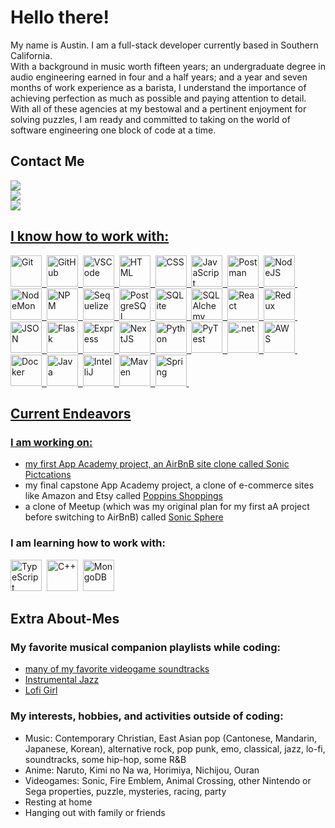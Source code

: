 # Hello there!

My name is Austin. I am a full-stack developer currently based in Southern California. <br/>
With a background in music worth fifteen years; an undergraduate degree in audio engineering earned in four and a half years; and a year and seven months of work experience as a barista, I understand the importance of achieving perfection as much as possible and paying attention to detail. <br/>
With all of these agencies at my bestowal and a pertinent enjoyment for solving puzzles, I am ready and committed to taking on the world of software engineering one block of code at a time.

## Contact Me
<div>
  <a href="mailto:austinhall6smusic@gmail.com">
    <img src="https://img.shields.io/badge/Gmail-D14836?style=for-the-badge&logo=gmail&logoColor=white">
  </a>
  <br/>
  <a href="https://www.linkedin.com/in/austinhall-6spades/">
    <img src="https://img.shields.io/badge/LinkedIn-0077B5?style=for-the-badge&logo=linkedin&logoColor=white">
  </a>
  <br/>  
  <a href="https://six5pades.github.io/">
    <img src="https://img.shields.io/badge/Portfolio-255E63?style=for-the-badge&logo=About.me&logoColor=white"
  </a>
</div>

## I know how to work with:
<div>
  <!-- https://devicon.dev/ --!>
  <img src="https://cdn.jsdelivr.net/gh/devicons/devicon@latest/icons/git/git-original-wordmark.svg" title="Git" alt="Git" width="50" height="50"/>&nbsp;
  <img src="https://cdn.jsdelivr.net/gh/devicons/devicon@latest/icons/github/github-original-wordmark.svg" title="GitHub" alt="GitHub" width="50" height="50"/>&nbsp;
  <img src="https://cdn.jsdelivr.net/gh/devicons/devicon@latest/icons/vscode/vscode-original-wordmark.svg" title="VSCode" alt="VSCode" width="50" height="50"/>&nbsp;
  <img src="https://cdn.jsdelivr.net/gh/devicons/devicon@latest/icons/html5/html5-original-wordmark.svg" title="HTML" alt="HTML" width="50" height="50"/>&nbsp;
  <img src="https://cdn.jsdelivr.net/gh/devicons/devicon@latest/icons/css3/css3-original-wordmark.svg" title="CSS" alt="CSS" width="50" height="50"/>&nbsp;
  <img src="https://cdn.jsdelivr.net/gh/devicons/devicon@latest/icons/javascript/javascript-plain.svg" title="JavaScript" alt="JavaScript" width="50" height="50"/>&nbsp;
  <img src="https://cdn.jsdelivr.net/gh/devicons/devicon@latest/icons/postman/postman-original-wordmark.svg" title="Postman" alt="Postman" width="50" height="50"/>&nbsp;
  <img src="https://cdn.jsdelivr.net/gh/devicons/devicon@latest/icons/nodejs/nodejs-line-wordmark.svg" title="NodeJS" alt="NodeJS" width="50" height="50"/>&nbsp;
  <img src="https://cdn.jsdelivr.net/gh/devicons/devicon@latest/icons/nodemon/nodemon-line.svg" title="NodeMon" alt="NodeMon" width="50" height="50"/>&nbsp;
  <img src="https://cdn.jsdelivr.net/gh/devicons/devicon@latest/icons/npm/npm-original-wordmark.svg" title="NPM" alt="NPM" width="50" height="50"/>&nbsp;
  <img src="https://cdn.jsdelivr.net/gh/devicons/devicon@latest/icons/sequelize/sequelize-original-wordmark.svg" title="Sequelize" alt="Sequelize" width="50" height="50"/>&nbsp;
  <img src="https://cdn.jsdelivr.net/gh/devicons/devicon@latest/icons/postgresql/postgresql-original-wordmark.svg" title="PostgreSQL" alt="PostgreSQL" width="50" height="50"/>&nbsp;
  <img src="https://cdn.jsdelivr.net/gh/devicons/devicon@latest/icons/sqlite/sqlite-original-wordmark.svg" title="SQLite" alt="SQLite" width="50" height="50"/>&nbsp;
  <img src="https://cdn.jsdelivr.net/gh/devicons/devicon@latest/icons/sqlalchemy/sqlalchemy-original-wordmark.svg" title="SQLAlchemy" alt="SQLAlchemy" width="50" height="50"/>&nbsp;
  <img src="https://cdn.jsdelivr.net/gh/devicons/devicon@latest/icons/react/react-original-wordmark.svg" title="React" alt="React" width="50" height="50"/>&nbsp;
  <img src="https://cdn.jsdelivr.net/gh/devicons/devicon@latest/icons/redux/redux-original.svg" title="Redux" alt="Redux" width="50" height="50"/>&nbsp;
  <img src="https://cdn.jsdelivr.net/gh/devicons/devicon@latest/icons/json/json-original.svg" title="JSON" alt="JSON" width="50" height="50"/>&nbsp;
  <img src="https://cdn.jsdelivr.net/gh/devicons/devicon@latest/icons/flask/flask-original-wordmark.svg" title="Flask" alt="Flask" width="50" height="50"/>&nbsp;
  <img src="https://cdn.jsdelivr.net/gh/devicons/devicon@latest/icons/express/express-original-wordmark.svg" title="Express" alt="Express" width="50" height="50"/>&nbsp;
  <img src="https://cdn.jsdelivr.net/gh/devicons/devicon@latest/icons/nextjs/nextjs-line-wordmark.svg" title="NextJS" alt="NextJS" width="50" height="50"/>&nbsp;
  <img src="https://cdn.jsdelivr.net/gh/devicons/devicon@latest/icons/python/python-original-wordmark.svg" title="Python" alt="Python" width="50" height="50"/>&nbsp;
  <img src="https://cdn.jsdelivr.net/gh/devicons/devicon@latest/icons/pytest/pytest-original-wordmark.svg" title="PyTest" alt="PyTest" width="50" height="50"/>&nbsp;
  <img src="https://cdn.jsdelivr.net/gh/devicons/devicon@latest/icons/dot-net/dot-net-plain-wordmark.svg" title="dotNet" alt=".net" width="50" height="50"/>&nbsp;
  <img src="https://cdn.jsdelivr.net/gh/devicons/devicon@latest/icons/amazonwebservices/amazonwebservices-original-wordmark.svg" title="AWS" alt="AWS" width="50" height="50"/>&nbsp;
  <img src="https://cdn.jsdelivr.net/gh/devicons/devicon@latest/icons/docker/docker-plain-wordmark.svg" title="Docker" alt="Docker" width="50" height="50"/>&nbsp;
  <img src="https://cdn.jsdelivr.net/gh/devicons/devicon@latest/icons/java/java-original-wordmark.svg" title="Java" alt="Java" width="50" height="50"/>&nbsp;
  <img src="https://cdn.jsdelivr.net/gh/devicons/devicon@latest/icons/intellij/intellij-plain-wordmark.svg" title="IntelliJ" alt="IntelliJ" width="50" height="50"/>&nbsp;
  <img src="https://cdn.jsdelivr.net/gh/devicons/devicon@latest/icons/maven/maven-original-wordmark.svg" title="Maven" alt="Maven" width="50" height="50"/>&nbsp;
  <img src="https://cdn.jsdelivr.net/gh/devicons/devicon@latest/icons/spring/spring-original-wordmark.svg" title="Spring" alt="Spring" width="50" height="50"/>&nbsp;
<div> 

## Current Endeavors
### I am working on:
* my first App Academy project, an AirBnB site clone called [Sonic Pictcations](https://github.com/Six5pAdes/Sonic-Pictcations-AirBnb-API-project)
* my final capstone App Academy project, a clone of e-commerce sites like Amazon and Etsy called [Poppins Shoppings](https://github.com/Six5pAdes/Poppins-Shoppings)
* a clone of Meetup (which was my original plan for my first aA project before switching to AirBnB) called [Sonic Sphere](https://github.com/Six5pAdes/SonicSphere)

### I am learning how to work with:
<img src="https://cdn.jsdelivr.net/gh/devicons/devicon@latest/icons/typescript/typescript-plain.svg" title="TypeScript" alt="TypeScript" width="50" height="50"/>&nbsp;
<img src="https://cdn.jsdelivr.net/gh/devicons/devicon@latest/icons/cplusplus/cplusplus-original.svg" title="CPlusPlus" alt="C++" width="50" height="50"/>&nbsp;
<img src="https://cdn.jsdelivr.net/gh/devicons/devicon@latest/icons/mongodb/mongodb-original-wordmark.svg" title="MongoDB" alt="MongoDB" width="50" height="50"/>&nbsp;

## Extra About-Mes
### My favorite musical companion playlists while coding:
* [many of my favorite videogame soundtracks](https://downloads.khinsider.com/playlist/14442wyig)<br/>
* [Instrumental Jazz](https://open.spotify.com/playlist/1YJe9dmtfOWC2lKbIdJUWm?si=61cdb24001644476)<br/>
* [Lofi Girl](https://open.spotify.com/playlist/0vvXsWCC9xrXsKd4FyS8kM?si=dd0ce092b7994283)

### My interests, hobbies, and activities outside of coding:
 - Music: Contemporary Christian, East Asian pop (Cantonese, Mandarin, Japanese, Korean), alternative rock, pop punk, emo, classical, jazz, lo-fi, soundtracks, some hip-hop, some R&B
 - Anime: Naruto, Kimi no Na wa, Horimiya, Nichijou, Ouran
 - Videogames: Sonic, Fire Emblem, Animal Crossing, other Nintendo or Sega properties, puzzle, mysteries, racing, party
 - Resting at home
 - Hanging out with family or friends

<!--
**Six5pAdes/Six5pAdes** is a ✨ _special_ ✨ repository because its `README.md` (this file) appears on your GitHub profile.

Here are some ideas to get you started:

- 🔭 I’m currently working on ...
- 🌱 I’m currently learning ...
- 👯 I’m looking to collaborate on ...
- 🤔 I’m looking for help with ...
- 💬 Ask me about ...
- 📫 How to reach me: ...
- 😄 Pronouns: ...
- ⚡ Fun fact: ...
-->
